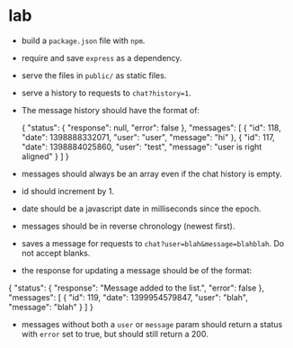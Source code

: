 # lab

* build a `package.json` file with `npm`.
* require and save `express` as a dependency.
* serve the files in `public/` as static files.
* serve a history to requests to `chat?history=1`.
* The message history should have the format of:

    {
      "status": {
        "response": null,
        "error": false
      },
      "messages": [
        {
          "id": 118,
          "date": 1398888332071,
          "user": "user",
          "message": "hi"
        },
        {
          "id": 117,
          "date": 1398884025860,
          "user": "test",
          "message": "user is right aligned"
        }
      ]
    } 

* messages should always be an array even if the chat history is empty.
* id should increment by 1. 
* date should be a javascript date in milliseconds since the epoch.
* messages should be in reverse chronology (newest first).
* saves a message for requests to `chat?user=blah&message=blahblah`. Do not accept blanks.
* the response for updating a message should be of the format:

{
  "status": {
    "response": "Message added to the list.",
    "error": false
  },
  "messages": [
    {
      "id": 119,
      "date": 1399954579847,
      "user": "blah",
      "message": "blah"
    }
   ] 
}
* messages without both a `user` or `message` param should return a status with `error` set to true, but should still return a 200.

